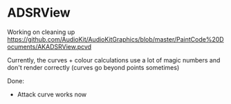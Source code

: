 # ADSRView

Working on cleaning up https://github.com/AudioKit/AudioKitGraphics/blob/master/PaintCode%20Documents/AKADSRView.pcvd

Currently, the curves + colour calculations use a lot of magic numbers and don't render correctly (curves go beyond points sometimes)

Done:
- Attack curve works now
